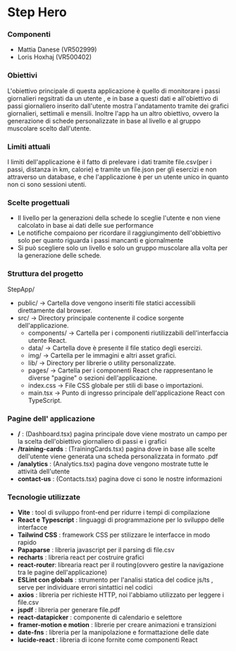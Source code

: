 # Step Hero

### Componenti
- Mattia Danese (VR502999)
- Loris Hoxhaj (VR500402)

### Obiettivi
L'obiettivo principale di questa applicazione è quello di monitorare i passi giornalieri regsitrati da un utente , e in base a questi dati e all'obiettivo di passi giornaliero inserito  dall'utente mostra l'andatamento  tramite dei  grafici giornalieri, settimali e mensili.
Inoltre l'app ha un altro obiettivo, ovvero la generazione di schede personalizzate in base al livello e al gruppo muscolare scelto dall'utente.


### Limiti attuali
I limiti dell'applicazione è il fatto di prelevare i dati tramite file.csv(per i passi, distanza in km, calorie) e tramite un file.json per gli esercizi e non attraverso un database, e che l'applicazione è per un utente unico in quanto non ci sono sessioni utenti.


### Scelte progettuali
- Il livello per la generazioni della schede lo sceglie l'utente e non viene calcolato in base ai dati delle sue performance
- Le notifiche compaiono per ricordare il raggiungimento dell'obbiettivo solo per quanto riguarda i passi mancanti e giornalmente
- Si può scegliere solo un livello e solo un gruppo muscolare  alla volta per la generazione delle schede.


### Struttura del progetto
StepApp/
- public/             -> Cartella dove vengono inseriti file statici  accessibili direttamente dal browser.
- src/                -> Directory principale contenente il codice sorgente dell'applicazione.
    - components/     -> Cartella per i componenti riutilizzabili dell'interfaccia utente React.
    - data/           -> Cartella dove è presente il file statico degli esercizi.
    - img/            -> Cartella per le immagini e altri asset grafici.
    - lib/            -> Directory per librerie o utility personalizzate.
    - pages/          -> Cartella per i componenti React che rappresentano le diverse "pagine" o sezioni dell'applicazione.
    - index.css       -> File CSS globale per stili di base o importazioni.
    - main.tsx        -> Punto di ingresso principale dell'applicazione React con TypeScript.


### Pagine dell' applicazione
- **/** : (Dashboard.tsx) pagina principale dove viene mostrato un campo per la scelta dell'obiettivo giornaliero di passi e i grafici
- **/training-cards** : (TrainingCards.tsx) pagina dove in base alle scelte dell'utente viene generata una scheda personalizzata in formato .pdf
- **/analytics** : (Analytics.tsx) pagina dove vengono mostrate tutte le attività dell'utente
- **contact-us** : (Contacts.tsx) pagina dove ci sono le nostre informazioni

### Tecnologie utilizzate
- **Vite** : tool di sviluppo front-end per ridurre i tempi di compilazione
- **React e Typescript** : linguaggi di programmazione per lo sviluppo delle interfacce
- **Tailwind CSS** : framework CSS per stilizzare le interfacce in modo rapido
- **Papaparse** : libreria javascript per il parsing di file.csv
- **recharts** : libreria react per costruire grafici
- **react-router**: librearia react per il routing(ovvero gestire la navigazione tra le pagine dell'applicazione)
- **ESLint con globals** : strumento per l'analisi statica del codice js/ts , serve per individuare errori sintattici nel codici
- **axios** : libreria per richieste HTTP, noi l'abbiamo utilizzato per leggere i file.csv
- **jspdf** : libreria per generare file.pdf
- **react-datapicker** : componente di calendario e selettore 
- **framer-motion e motion** : librerie per creare animazioni e transizioni
- **date-fns** : libreria per la manipolazione e formattazione delle date
- **lucide-react** : libreria di icone fornite come componenti React



